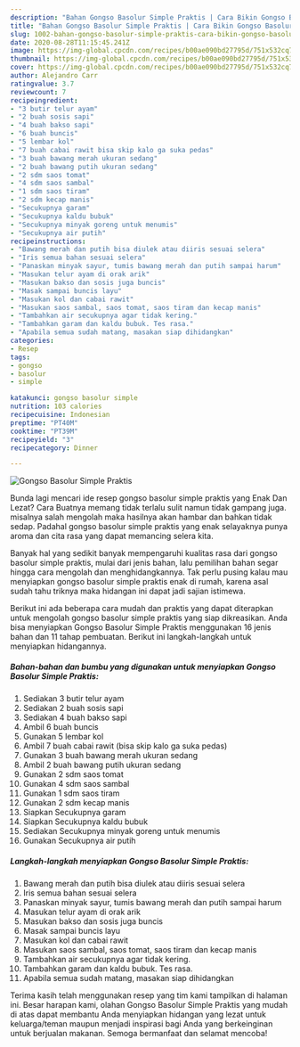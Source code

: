```yaml
---
description: "Bahan Gongso Basolur Simple Praktis | Cara Bikin Gongso Basolur Simple Praktis Yang Enak Banget"
title: "Bahan Gongso Basolur Simple Praktis | Cara Bikin Gongso Basolur Simple Praktis Yang Enak Banget"
slug: 1002-bahan-gongso-basolur-simple-praktis-cara-bikin-gongso-basolur-simple-praktis-yang-enak-banget
date: 2020-08-28T11:15:45.241Z
image: https://img-global.cpcdn.com/recipes/b00ae090bd27795d/751x532cq70/gongso-basolur-simple-praktis-foto-resep-utama.jpg
thumbnail: https://img-global.cpcdn.com/recipes/b00ae090bd27795d/751x532cq70/gongso-basolur-simple-praktis-foto-resep-utama.jpg
cover: https://img-global.cpcdn.com/recipes/b00ae090bd27795d/751x532cq70/gongso-basolur-simple-praktis-foto-resep-utama.jpg
author: Alejandro Carr
ratingvalue: 3.7
reviewcount: 7
recipeingredient:
- "3 butir telur ayam"
- "2 buah sosis sapi"
- "4 buah bakso sapi"
- "6 buah buncis"
- "5 lembar kol"
- "7 buah cabai rawit bisa skip kalo ga suka pedas"
- "3 buah bawang merah ukuran sedang"
- "2 buah bawang putih ukuran sedang"
- "2 sdm saos tomat"
- "4 sdm saos sambal"
- "1 sdm saos tiram"
- "2 sdm kecap manis"
- "Secukupnya garam"
- "Secukupnya kaldu bubuk"
- "Secukupnya minyak goreng untuk menumis"
- "Secukupnya air putih"
recipeinstructions:
- "Bawang merah dan putih bisa diulek atau diiris sesuai selera"
- "Iris semua bahan sesuai selera"
- "Panaskan minyak sayur, tumis bawang merah dan putih sampai harum"
- "Masukan telur ayam di orak arik"
- "Masukan bakso dan sosis juga buncis"
- "Masak sampai buncis layu"
- "Masukan kol dan cabai rawit"
- "Masukan saos sambal, saos tomat, saos tiram dan kecap manis"
- "Tambahkan air secukupnya agar tidak kering."
- "Tambahkan garam dan kaldu bubuk. Tes rasa."
- "Apabila semua sudah matang, masakan siap dihidangkan"
categories:
- Resep
tags:
- gongso
- basolur
- simple

katakunci: gongso basolur simple 
nutrition: 103 calories
recipecuisine: Indonesian
preptime: "PT40M"
cooktime: "PT39M"
recipeyield: "3"
recipecategory: Dinner

---
```



![Gongso Basolur Simple Praktis](https://img-global.cpcdn.com/recipes/b00ae090bd27795d/751x532cq70/gongso-basolur-simple-praktis-foto-resep-utama.jpg)

Bunda lagi mencari ide resep gongso basolur simple praktis yang Enak Dan Lezat? Cara Buatnya memang tidak terlalu sulit namun tidak gampang juga. misalnya salah mengolah maka hasilnya akan hambar dan bahkan tidak sedap. Padahal gongso basolur simple praktis yang enak selayaknya punya aroma dan cita rasa yang dapat memancing selera kita.



Banyak hal yang sedikit banyak mempengaruhi kualitas rasa dari gongso basolur simple praktis, mulai dari jenis bahan, lalu pemilihan bahan segar hingga cara mengolah dan menghidangkannya. Tak perlu pusing kalau mau menyiapkan gongso basolur simple praktis enak di rumah, karena asal sudah tahu triknya maka hidangan ini dapat jadi sajian istimewa.


Berikut ini ada beberapa cara mudah dan praktis yang dapat diterapkan untuk mengolah gongso basolur simple praktis yang siap dikreasikan. Anda bisa menyiapkan Gongso Basolur Simple Praktis menggunakan 16 jenis bahan dan 11 tahap pembuatan. Berikut ini langkah-langkah untuk menyiapkan hidangannya.

<!--inarticleads1-->

##### Bahan-bahan dan bumbu yang digunakan untuk menyiapkan Gongso Basolur Simple Praktis:

1. Sediakan 3 butir telur ayam
1. Sediakan 2 buah sosis sapi
1. Sediakan 4 buah bakso sapi
1. Ambil 6 buah buncis
1. Gunakan 5 lembar kol
1. Ambil 7 buah cabai rawit (bisa skip kalo ga suka pedas)
1. Gunakan 3 buah bawang merah ukuran sedang
1. Ambil 2 buah bawang putih ukuran sedang
1. Gunakan 2 sdm saos tomat
1. Gunakan 4 sdm saos sambal
1. Gunakan 1 sdm saos tiram
1. Gunakan 2 sdm kecap manis
1. Siapkan Secukupnya garam
1. Siapkan Secukupnya kaldu bubuk
1. Sediakan Secukupnya minyak goreng untuk menumis
1. Gunakan Secukupnya air putih




<!--inarticleads2-->

##### Langkah-langkah menyiapkan Gongso Basolur Simple Praktis:

1. Bawang merah dan putih bisa diulek atau diiris sesuai selera
1. Iris semua bahan sesuai selera
1. Panaskan minyak sayur, tumis bawang merah dan putih sampai harum
1. Masukan telur ayam di orak arik
1. Masukan bakso dan sosis juga buncis
1. Masak sampai buncis layu
1. Masukan kol dan cabai rawit
1. Masukan saos sambal, saos tomat, saos tiram dan kecap manis
1. Tambahkan air secukupnya agar tidak kering.
1. Tambahkan garam dan kaldu bubuk. Tes rasa.
1. Apabila semua sudah matang, masakan siap dihidangkan




Terima kasih telah menggunakan resep yang tim kami tampilkan di halaman ini. Besar harapan kami, olahan Gongso Basolur Simple Praktis yang mudah di atas dapat membantu Anda menyiapkan hidangan yang lezat untuk keluarga/teman maupun menjadi inspirasi bagi Anda yang berkeinginan untuk berjualan makanan. Semoga bermanfaat dan selamat mencoba!
